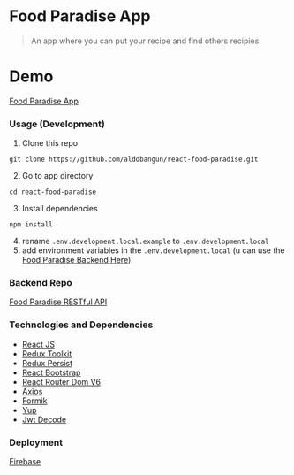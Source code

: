 # Food Paradise App
> An app where you can put your recipe and find others recipies

# Demo
[Food Paradise App](https://food-paradise-react.web.app/)

### Usage (Development)
1. Clone this repo
```
git clone https://github.com/aldobangun/react-food-paradise.git
```
2. Go to app directory
```
cd react-food-paradise
```
3. Install dependencies
```
npm install
```
4. rename `.env.development.local.example` to `.env.development.local`
5. add environment variables in the `.env.development.local` (u can use the [Food Paradise Backend Here](https://github.com/aldoBangun/food-paradise))

### Backend Repo
[Food Paradise RESTful API](https://github.com/aldoBangun/food-paradise)

### Technologies and Dependencies
- [React JS](https://reactjs.org/)
- [Redux Toolkit](https://https://redux.js.org/)
- [Redux Persist](https://www.npmjs.com/package/redux-persist)
- [React Bootstrap](https://react-bootstrap.github.io/)
- [React Router Dom V6](https://reactrouter.com/en/v6.3.0/getting-started/overview)
- [Axios](https://axios-http.com/docs/intro)
- [Formik](https://formik.org/)
- [Yup](https://www.npmjs.com/package/yup)
- [Jwt Decode](https://www.npmjs.com/package/jwt-decode)

### Deployment
[Firebase](https://firebase.google.com/)